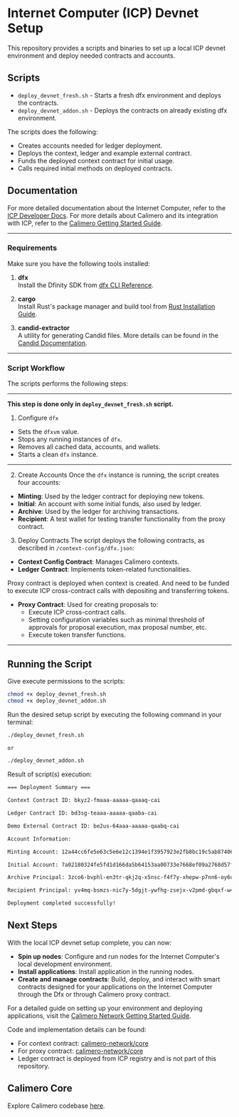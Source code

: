 # Internet Computer (ICP) Devnet Setup

This repository provides a scripts and binaries to set up a local ICP devnet environment and deploy needed contracts and accounts.

## Scripts

- `deploy_devnet_fresh.sh` - Starts a fresh dfx environment and deploys the contracts.
- `deploy_devnet_addon.sh` - Deploys the contracts on already existing dfx environment.

The scripts does the following:
- Creates accounts needed for ledger deployment.
- Deploys the context, ledger and example external contract.
- Funds the deployed context contract for initial usage.
- Calls required initial methods on deployed contracts.

## Documentation

For more detailed documentation about the Internet Computer, refer to the [ICP Developer Docs](https://internetcomputer.org/docs/current/developer-docs/backend/rust/).
For more details about Calimero and its integration with ICP, refer to the [Calimero Getting Started Guide](https://calimero-network.github.io/tutorials/awesome-projects/building-with-icp).

---

### Requirements

Make sure you have the following tools installed:

1. **dfx**  
   Install the Dfinity SDK from [dfx CLI Reference](https://internetcomputer.org/docs/current/developer-docs/developer-tools/cli-tools/cli-reference/).

2. **cargo**  
   Install Rust's package manager and build tool from [Rust Installation Guide](https://www.rust-lang.org/tools/install).

3. **candid-extractor**  
   A utility for generating Candid files. More details can be found in the [Candid Documentation](https://internetcomputer.org/docs/current/developer-docs/backend/rust/generating-candid).


---


### Script Workflow

The scripts performs the following steps:

----
<lb/>

**This step is done only in `deploy_devnet_fresh.sh` script.**
1. Configure `dfx`
- Sets the `dfxvm` value.
- Stops any running instances of `dfx`.
- Removes all cached data, accounts, and wallets.
- Starts a clean `dfx` instance.
----

2. Create Accounts
Once the `dfx` instance is running, the script creates four accounts:
- **Minting**: Used by the ledger contract for deploying new tokens.
- **Initial**: An account with some initial funds, also used by ledger.
- **Archive**: Used by the ledger for archiving transactions.
- **Recipient**: A test wallet for testing transfer functionality from the proxy contract.

3. Deploy Contracts
The script deploys the following contracts, as described in `/context-config/dfx.json`:
- **Context Config Contract**: Manages Calimero contexts.
- **Ledger Contract**: Implements token-related functionalities.

Proxy contract is deployed when context is created. And need to be funded to execute ICP cross-contract calls with depositing and transferring tokens.

- **Proxy Contract**: Used for creating proposals to:
  - Execute ICP cross-contract calls.
  - Setting configuration variables such as minimal threshold of approvals for proposal execution, max proposal number, etc.
  - Execute token transfer functions.

---

## Running the Script

Give execute permissions to the scripts:
```bash
chmod +x deploy_devnet_fresh.sh
chmod +x deploy_devnet_addon.sh
```

Run the desired setup script by executing the following command in your terminal:

```bash
./deploy_devnet_fresh.sh

or

./deploy_devnet_addon.sh
```

Result of script(s) execution:

```bash
=== Deployment Summary ===

Context Contract ID: bkyz2-fmaaa-aaaaa-qaaaq-cai

Ledger Contract ID: bd3sg-teaaa-aaaaa-qaaba-cai

Demo External Contract ID: be2us-64aaa-aaaaa-qaabq-cai

Account Information:

Minting Account: 12a44cc6fe5e63c5e6e12c1394e1f3957923e2fb8bc19c5ab874069b1d7d09be

Initial Account: 7a02180324fe5fd1d166da5b64153aa00733e7668ef09a2768d57f3b46d45150

Archive Principal: 3zco6-bvphl-en3tr-qkj2q-x5nsc-f4f7y-xhepw-p7nn6-oy6u2-ib6fh-sae

Recipient Principal: yv4mq-bsmzs-nic7y-5dgjt-ywfhg-zsejx-v2pmd-gbqxf-w4ofu-hninr-iqe

Deployment completed successfully!
```

## Next Steps

With the local ICP devnet setup complete, you can now:

- **Spin up nodes**: Configure and run nodes for the Internet Computer's local development environment.  
- **Install applications**: Install application in the running nodes.  
- **Create and manage contracts**: Build, deploy, and interact with smart contracts designed for your applications on the Internet Computer through the Dfx or through Calimero proxy contract.

For a detailed guide on setting up your environment and deploying applications, visit the [Calimero Network Getting Started Guide](https://calimero-network.github.io/getting-started/setup).

Code and implementation details can be found:
- For context contract: [calimero-network/core](https://github.com/calimero-network/core/tree/master/contracts/icp/context-config)
- For proxy contract: [calimero-network/core](https://github.com/calimero-network/core/tree/master/contracts/icp/context-proxy)
- Ledger contract is deployed from ICP registry and is not part of this repository.

## Calimero Core

Explore Calimero codebase [here](https://github.com/calimero-network/core).